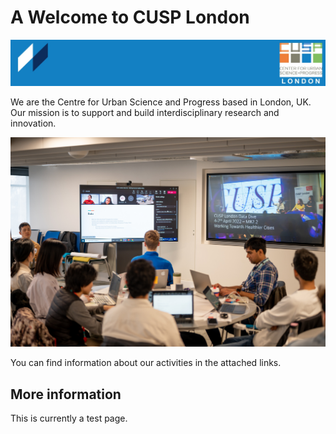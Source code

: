 # A Welcome to CUSP London
![CUSP London Logo](./assets/CUSPbanner_00.jpg)

We are the Centre for Urban Science and Progress based in London, UK. 
Our mission is to support and build interdisciplinary research and innovation.

![CUSP London Logo](./assets/teamWorking.jpg)

You can find information about our activities in the attached links.

## More information
This is currently a test page.
 
